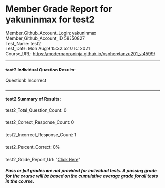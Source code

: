 # Member Grade Report for yakuninmax for test2  
   
Member_Github_Account_Login: yakuninmax  
Member_Github_Account_ID 58250827  
Test_Name: test2  
Test_Date: Mon Aug  9 15:32:52 UTC 2021  
Course_URL: https://modernappsninja.github.io/vspheretanzu201_vt4599/  
   
---  
#### test2 Individual Question Results:  
Question1: Incorrect  
#####  
---  
#### test2 Summary of Results:  
test2_Total_Question_Count: 0  
#####  
test2_Correct_Response_Count: 0  
#####  
test2_Incorrect_Response_Count: 1  
#####  
test2_Percent_Correct: 0%  
#####  
test2_Grade_Report_Url: "[Click Here](https://github.com/modernappsninjas/yakuninmax/blob/main/static/userdata/courses/vspheretanzu201_vt4599/grade_report.pr375.test2.md)"
##### Pass or fail grades are not provided for individual tests. A passing grade for the course will be based on the cumulative average grade for all tests in the course.  
